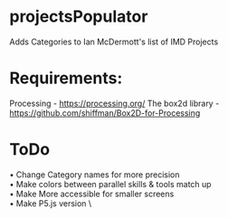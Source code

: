 # projectsPopulator
Adds Categories to Ian McDermott's list of IMD Projects

# Requirements:
Processing - https://processing.org/
The box2d library - https://github.com/shiffman/Box2D-for-Processing

# ToDo
• Change Category names for more precision \
• Make colors between parallel skills & tools match up  \
• Make More accessible for smaller screens  \
• Make P5.js version  \
